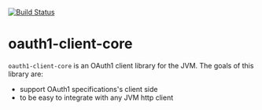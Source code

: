 [![Build Status](https://travis-ci.org/xabierlaiseca/oauth1-client-core.svg?branch=master)](https://travis-ci.org/xabierlaiseca/oauth1-client-core)

# oauth1-client-core

`oauth1-client-core` is an OAuth1 client library for the JVM. The goals of this library are:
* support OAuth1 specifications's client side
* to be easy to integrate with any JVM http client
